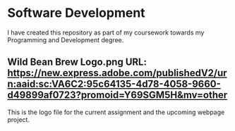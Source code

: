 # Software Development
I have created this repository as part of my coursework towards my Programming and Development degree. 

## Wild Bean Brew Logo.png URL: https://new.express.adobe.com/publishedV2/urn:aaid:sc:VA6C2:95c64135-4d78-4058-9660-d49899af0723?promoid=Y69SGM5H&mv=other
This is the logo file for the current assignment and the upcoming webpage project. 
